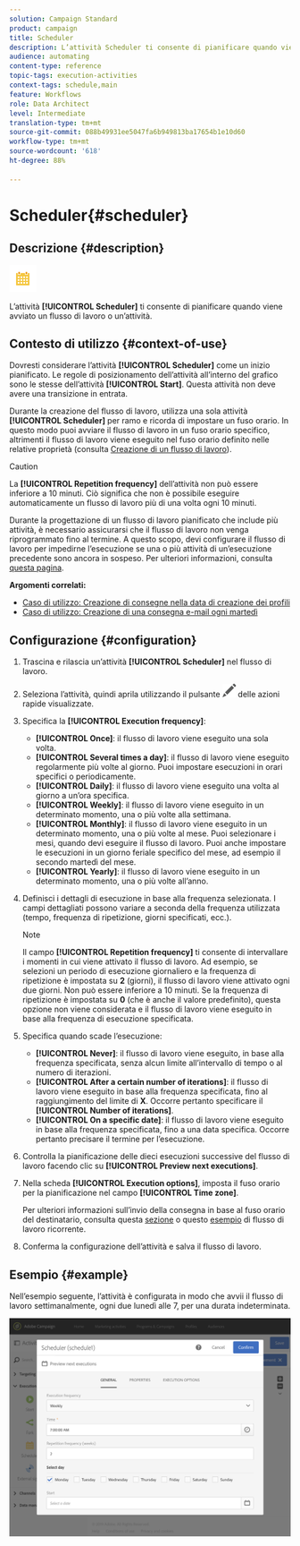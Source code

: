 ```yaml
---
solution: Campaign Standard
product: campaign
title: Scheduler
description: L’attività Scheduler ti consente di pianificare quando viene avviato un flusso di lavoro o un’attività.
audience: automating
content-type: reference
topic-tags: execution-activities
context-tags: schedule,main
feature: Workflows
role: Data Architect
level: Intermediate
translation-type: tm+mt
source-git-commit: 088b49931ee5047fa6b949813ba17654b1e10d60
workflow-type: tm+mt
source-wordcount: '618'
ht-degree: 88%

---
```



# Scheduler{#scheduler}

## Descrizione {#description}

![](assets/scheduler.png)

L’attività **[!UICONTROL Scheduler]** ti consente di pianificare quando viene avviato un flusso di lavoro o un’attività.

## Contesto di utilizzo {#context-of-use}

Dovresti considerare l’attività **[!UICONTROL Scheduler]** come un inizio pianificato. Le regole di posizionamento dell’attività all’interno del grafico sono le stesse dell’attività **[!UICONTROL Start]**. Questa attività non deve avere una transizione in entrata.

Durante la creazione del flusso di lavoro, utilizza una sola attività **[!UICONTROL Scheduler]** per ramo e ricorda di impostare un fuso orario. In questo modo puoi avviare il flusso di lavoro in un fuso orario specifico, altrimenti il flusso di lavoro viene eseguito nel fuso orario definito nelle relative proprietà (consulta [Creazione di un flusso di lavoro](../../automating/using/building-a-workflow.md)).

>[!CAUTION]
>
>La **[!UICONTROL Repetition frequency]** dell’attività non può essere inferiore a 10 minuti. Ciò significa che non è possibile eseguire automaticamente un flusso di lavoro più di una volta ogni 10 minuti.

Durante la progettazione di un flusso di lavoro pianificato che include più attività, è necessario assicurarsi che il flusso di lavoro non venga riprogrammato fino al termine. A questo scopo, devi configurare il flusso di lavoro per impedirne l’esecuzione se una o più attività di un’esecuzione precedente sono ancora in sospeso. Per ulteriori informazioni, consulta [questa pagina](../../automating/using/scheduled-workflows-execution.md).

**Argomenti correlati:**

* [Caso di utilizzo: Creazione di consegne nella data di creazione dei profili](../../automating/using/workflow-creation-date-query.md)
* [Caso di utilizzo: Creazione di una consegna e-mail ogni martedì](../../automating/using/workflow-weekly-offer.md)

## Configurazione {#configuration}

1. Trascina e rilascia un’attività **[!UICONTROL Scheduler]** nel flusso di lavoro.
1. Seleziona l’attività, quindi aprila utilizzando il pulsante ![](assets/edit_darkgrey-24px.png) delle azioni rapide visualizzate.
1. Specifica la **[!UICONTROL Execution frequency]**:

   * **[!UICONTROL Once]**: il flusso di lavoro viene eseguito una sola volta.
   * **[!UICONTROL Several times a day]**: il flusso di lavoro viene eseguito regolarmente più volte al giorno. Puoi impostare esecuzioni in orari specifici o periodicamente.
   * **[!UICONTROL Daily]**: il flusso di lavoro viene eseguito una volta al giorno a un’ora specifica.
   * **[!UICONTROL Weekly]**: il flusso di lavoro viene eseguito in un determinato momento, una o più volte alla settimana.
   * **[!UICONTROL Monthly]**: il flusso di lavoro viene eseguito in un determinato momento, una o più volte al mese. Puoi selezionare i mesi, quando devi eseguire il flusso di lavoro. Puoi anche impostare le esecuzioni in un giorno feriale specifico del mese, ad esempio il secondo martedì del mese.
   * **[!UICONTROL Yearly]**: il flusso di lavoro viene eseguito in un determinato momento, una o più volte all’anno.

1. Definisci i dettagli di esecuzione in base alla frequenza selezionata. I campi dettagliati possono variare a seconda della frequenza utilizzata (tempo, frequenza di ripetizione, giorni specificati, ecc.).

   >[!NOTE]
   >
   >Il campo **[!UICONTROL Repetition frequency]** ti consente di intervallare i momenti in cui viene attivato il flusso di lavoro. Ad esempio, se selezioni un periodo di esecuzione giornaliero e la frequenza di ripetizione è impostata su **2** (giorni), il flusso di lavoro viene attivato ogni due giorni. Non può essere inferiore a 10 minuti. Se la frequenza di ripetizione è impostata su **0** (che è anche il valore predefinito), questa opzione non viene considerata e il flusso di lavoro viene eseguito in base alla frequenza di esecuzione specificata.

1. Specifica quando scade l’esecuzione:

   * **[!UICONTROL Never]**: il flusso di lavoro viene eseguito, in base alla frequenza specificata, senza alcun limite all’intervallo di tempo o al numero di iterazioni.
   * **[!UICONTROL After a certain number of iterations]**: il flusso di lavoro viene eseguito in base alla frequenza specificata, fino al raggiungimento del limite di **X**. Occorre pertanto specificare il **[!UICONTROL Number of iterations]**.
   * **[!UICONTROL On a specific date]**: il flusso di lavoro viene eseguito in base alla frequenza specificata, fino a una data specifica. Occorre pertanto precisare il termine per l’esecuzione.

1. Controlla la pianificazione delle dieci esecuzioni successive del flusso di lavoro facendo clic su **[!UICONTROL Preview next executions]**.

1. Nella scheda **[!UICONTROL Execution options]**, imposta il fuso orario per la pianificazione nel campo **[!UICONTROL Time zone]**.

   Per ulteriori informazioni sull’invio della consegna in base al fuso orario del destinatario, consulta questa [sezione](../../sending/using/sending-messages-at-the-recipient-s-time-zone.md) o questo [esempio](../../automating/using/recurring-push-notifications.md) di flusso di lavoro ricorrente.

1. Conferma la configurazione dell’attività e salva il flusso di lavoro.

## Esempio {#example}

Nell’esempio seguente, l’attività è configurata in modo che avvii il flusso di lavoro settimanalmente, ogni due lunedì alle 7, per una durata indeterminata.

![](assets/wkf_scheduler_example.png)

